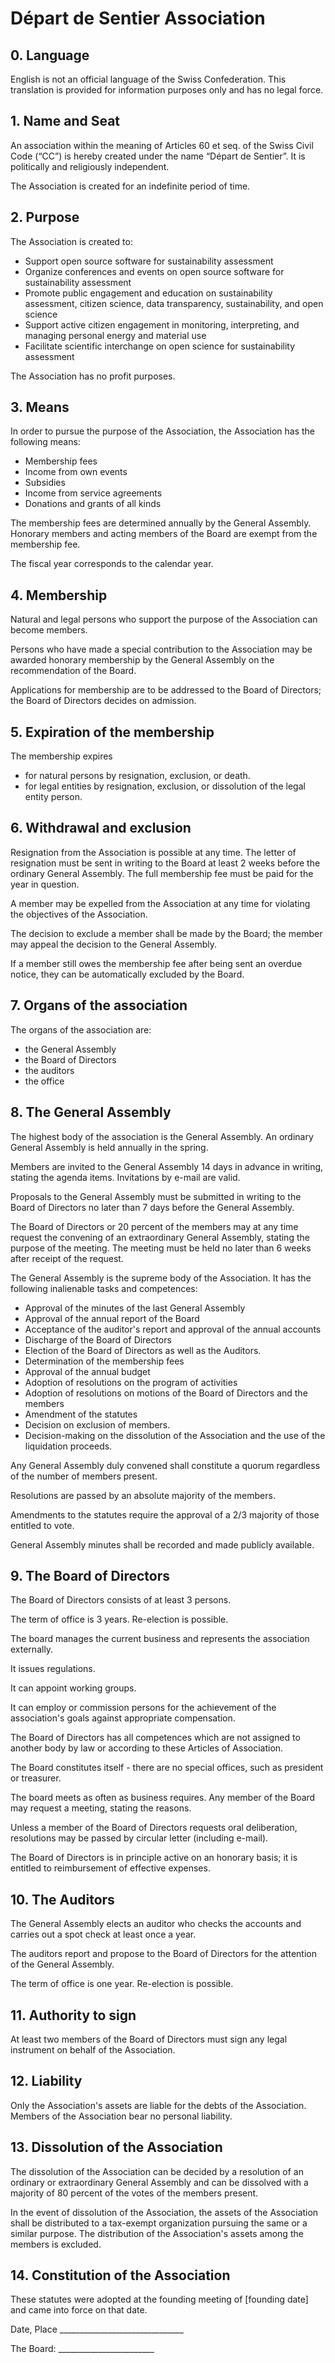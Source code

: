 # Départ de Sentier Association

## 0. Language

English is not an official language of the Swiss Confederation. This translation is provided for information purposes only and has no legal force.

## 1. Name and Seat

An association within the meaning of Articles 60 et seq. of the Swiss Civil Code (“CC”) is hereby created under the name “Départ de Sentier”. It is politically and religiously independent.

The Association is created for an indefinite period of time.

## 2. Purpose

The Association is created to:

* Support open source software for sustainability assessment
* Organize conferences and events on open source software for sustainability assessment
* Promote public engagement and education on sustainability assessment, citizen science, data transparency, sustainability, and open science
* Support active citizen engagement in monitoring, interpreting, and managing personal energy and material use
* Facilitate scientific interchange on open science for sustainability assessment

The Association has no profit purposes.

## 3. Means

In order to pursue the purpose of the Association, the Association has the following means:

* Membership fees
* Income from own events
* Subsidies
* Income from service agreements
* Donations and grants of all kinds

The membership fees are determined annually by the General Assembly. Honorary members and acting members of the Board are exempt from the membership fee.

The fiscal year corresponds to the calendar year.

## 4. Membership

Natural and legal persons who support the purpose of the Association can become members.

Persons who have made a special contribution to the Association may be awarded honorary membership by the General Assembly on the recommendation of the Board.

Applications for membership are to be addressed to the Board of Directors; the Board of Directors decides on admission.

## 5. Expiration of the membership

The membership expires

* for natural persons by resignation, exclusion, or death.
* for legal entities by resignation, exclusion, or dissolution of the legal entity person.

## 6. Withdrawal and exclusion

Resignation from the Association is possible at any time. The letter of resignation must be sent in writing to the Board at least 2 weeks before the ordinary General Assembly. The full membership fee must be paid for the year in question.

A member may be expelled from the Association at any time for violating the objectives of the Association.

The decision to exclude a member shall be made by the Board; the member may appeal the decision to the General Assembly.

If a member still owes the membership fee after being sent an overdue notice, they can be automatically excluded by the Board.

## 7. Organs of the association

The organs of the association are:

* the General Assembly
* the Board of Directors
* the auditors
* the office

## 8. The General Assembly

The highest body of the association is the General Assembly. An ordinary General Assembly is held annually in the spring.

Members are invited to the General Assembly 14 days in advance in writing, stating the agenda items. Invitations by e-mail are valid.

Proposals to the General Assembly must be submitted in writing to the Board of Directors no later than 7 days before the General Assembly.

The Board of Directors or 20 percent of the members may at any time request the convening of an extraordinary General Assembly, stating the purpose of the meeting. The meeting must be held no later than 6 weeks after receipt of the request.

The General Assembly is the supreme body of the Association. It has the following inalienable tasks and competences:

* Approval of the minutes of the last General Assembly
* Approval of the annual report of the Board
* Acceptance of the auditor's report and approval of the annual accounts
* Discharge of the Board of Directors
* Election of the Board of Directors as well as the Auditors.
* Determination of the membership fees
* Approval of the annual budget
* Adoption of resolutions on the program of activities
* Adoption of resolutions on motions of the Board of Directors and the members
* Amendment of the statutes
* Decision on exclusion of members.
* Decision-making on the dissolution of the Association and the use of the liquidation proceeds.

Any General Assembly duly convened shall constitute a quorum regardless of the number of members present.

Resolutions are passed by an absolute majority of the members.

Amendments to the statutes require the approval of a 2/3 majority of those entitled to vote.

General Assembly minutes shall be recorded and made publicly available.

## 9. The Board of Directors

The Board of Directors consists of at least 3 persons.

The term of office is 3 years. Re-election is possible.

The board manages the current business and represents the association externally.

It issues regulations.

It can appoint working groups.

It can employ or commission persons for the achievement of the association's goals against appropriate compensation.

The Board of Directors has all competences which are not assigned to another body by law or according to these Articles of Association.

The Board constitutes itself - there are no special offices, such as president or treasurer.

The board meets as often as business requires. Any member of the Board may request a meeting, stating the reasons.

Unless a member of the Board of Directors requests oral deliberation, resolutions may be passed by circular letter (including e-mail).

The Board of Directors is in principle active on an honorary basis; it is entitled to reimbursement of effective expenses.

## 10. The Auditors

The General Assembly elects an auditor who checks the accounts and carries out a spot check at least once a year.

The auditors report and propose to the Board of Directors for the attention of the General Assembly.

The term of office is one year. Re-election is possible.

## 11. Authority to sign

At least two members of the Board of Directors must sign any legal instrument on behalf of the Association.

## 12. Liability

Only the Association's assets are liable for the debts of the Association. Members of the Association bear no personal liability.

## 13. Dissolution of the Association

The dissolution of the Association can be decided by a resolution of an ordinary or extraordinary General Assembly and can be dissolved with a majority of 80 percent of the votes of the members present.

In the event of dissolution of the Association, the assets of the Association shall be distributed to a tax-exempt organization pursuing the same or a similar purpose. The distribution of the Association's assets among the members is excluded.

## 14. Constitution of the Association

These statutes were adopted at the founding meeting of [founding date] and came into force on that date.

Date, Place _______________________________

The Board: ________________________
